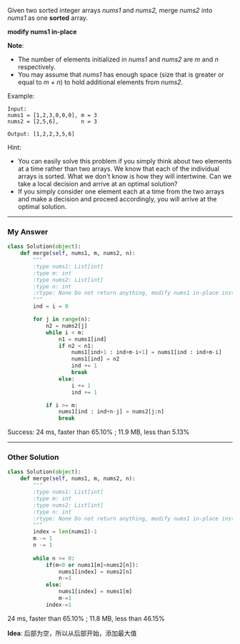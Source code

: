 Given two sorted integer arrays _nums1_ and _nums2,_ merge _nums2_ into _nums1_ as one **sorted** array.

**modify nums1 in-place**

**Note**:

- The number of elements initialized in _nums1_ and _nums2_ are _m_ and _n_ respectively.
- You may assume that _nums1_ has enough space (size that is greater or equal to _m + n_) to hold additional elements from _nums2_.

Example:
```
Input:
nums1 = [1,2,3,0,0,0], m = 3
nums2 = [2,5,6],       n = 3

Output: [1,2,2,3,5,6]
```
Hint:
- You can easily solve this problem if you simply think about two elements at a time rather than two arrays. We know that each of the individual arrays is sorted. What we don't know is how they will intertwine. Can we take a local decision and arrive at an optimal solution?
- If you simply consider one element each at a time from the two arrays and make a decision and proceed accordingly, you will arrive at the optimal solution.

---
### My Answer
```Python
class Solution(object):
    def merge(self, nums1, m, nums2, n):
        """
        :type nums1: List[int]
        :type m: int
        :type nums2: List[int]
        :type n: int
        :rtype: None Do not return anything, modify nums1 in-place instead.
        """
        ind = i = 0

        for j in range(n):
            n2 = nums2[j]
            while i < m:
                n1 = nums1[ind]
                if n2 < n1:
                    nums1[ind+1 : ind+m-i+1] = nums1[ind : ind+m-i]
                    nums1[ind] = n2
                    ind += 1
                    break
                else:
                    i += 1
                    ind += 1

            if i >= m:
                nums1[ind : ind+n-j] = nums2[j:n]
                break
```
Success: 24 ms, faster than 65.10% ; 11.9 MB, less than 5.13%

---
### Other Solution
```Python
class Solution(object):
    def merge(self, nums1, m, nums2, n):
        """
        :type nums1: List[int]
        :type m: int
        :type nums2: List[int]
        :type n: int
        :rtype: None Do not return anything, modify nums1 in-place instead.
        """
        index = len(nums1)-1
        m -= 1
        n -= 1
        
        while n >= 0:
            if(m<0 or nums1[m]<nums2[n]):
                nums1[index] = nums2[n]
                n-=1
            else:
                nums1[index] = nums1[m]
                m-=1
            index-=1
```            
24 ms, faster than 65.10%  ; 11.8 MB, less than 46.15%            

**Idea**: 后部为空，所以从后部开始，添加最大值
